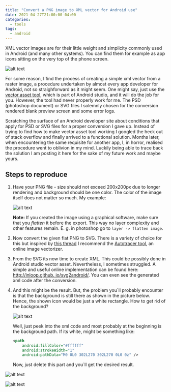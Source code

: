 ```yaml
---
title: "Convert a PNG image to XML vector for Android use"
date: 2021-04-27T21:00:00-04:00
categories:
  - tools
tags:
  - android
---
```


XML vector images are for their little weight and simplicity commonly used in Android (and many other systems). You can find them for example as app icons sitting on the very top of the phone screen.

![alt text][icon_prev]

For some reason, I find the process of creating a simple xml vector from a raster image, a procedure undertaken by almost every app developer for Android, not so straighforward as it might seem.
One might say, just use the [vector asset tool](https://developer.android.com/studio/write/vector-asset-studio), which is part of Android studio, and it will do the job for you. 
However, the tool had never properly work for me. The PSD (photoshop document) or SVG files I solemnly chosen for the conversion rendered blank preview screen and some error logs. 

Scratching the surface of an Android developer site about conditions that apply for PSD or SVG files for a proper conversion I gave up. Instead of trying to find how to make vector asset tool working
I googled the heck out of stack overflow and finally arrived to a functional solution. Months later, when encountering the same requisite for another app, I, in horror, realised the procedure went 
to oblivion in my mind. Luckily being able to trace back the solution I am posting it here for the sake of my future work and maybe yours.

## Steps to reproduce

1. Have your PNG file - size should not exceed 200x200px due to longer rendering and background should be one color. The color of the image itself does not matter so much. My example:

    ![alt text][sumys_png]

    **Note:** If you created the image using a graphical software, make sure that you *flatten* it before the export. This way no layer complexity and other features remain. 
    E. g. in photoshop go to `layer -> flatten image`. 

2. Now convert the given flat PNG to SVG. There is a variety of choice for this but inspired by [this thread](https://stackoverflow.com/questions/52670937/how-do-i-convert-pngs-directly-to-android-vector-drawables)
    I recommend the [Autotracer tool](https://www.autotracer.org/), an online image vectorizer.

3. From the SVG its now time to create XML. This could be possibly done in Android studio vector asset. Nevertheless, I sometimes struggled. A simple and useful online implementation can be found here: [http://inloop.github.  io/svg2android/](http://inloop.github.io/svg2android/). You can even see the generated xml code after the conversion. 

4. And this might be the result. But, the problem you`ll probably encounter is that the background is still there as shown in the picture below. Hence, the shown icon would be just a white rectangle. How to get rid of the    background? 

    ![alt text][sumys_background]

    Well, just peek into the xml code and most probably at the beginning is the background path. If its white, might be something like:

    ```xml
    <path
        android:fillColor="#ffffff"
        android:strokeWidth="1"
        android:pathData="M0 0L0 302L270 302L270 0L0 0z" />
    ```

    Now, just delete this part and you`ll get the desired result.

![alt text][sumys_nobackground]

![alt text][sumys_final]

[icon_prev]: https://github.com/vojtaiii/personal_site/blob/gh-pages/assets/images/png_xml/icon_prev.JPG?raw=true
[sumys_png]: https://github.com/vojtaiii/personal_site/blob/gh-pages/assets/images/png_xml/sumys_notification.png?raw=true
[sumys_background]: https://github.com/vojtaiii/personal_site/blob/gh-pages/assets/images/png_xml/icon_background.JPG?raw=true
[sumys_nobackground]: https://github.com/vojtaiii/personal_site/blob/gh-pages/assets/images/png_xml/icon_nobackground.JPG?raw=true
[sumys_final]: https://github.com/vojtaiii/personal_site/blob/gh-pages/assets/images/png_xml/icnon_final.JPG?raw=true